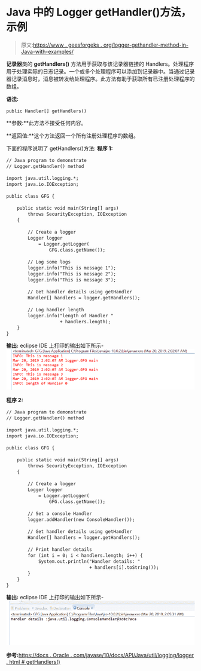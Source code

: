 # Java 中的 Logger getHandler()方法，示例

> 原文:[https://www . geesforgeks . org/logger-gethandler-method-in-Java-with-examples/](https://www.geeksforgeeks.org/logger-gethandler-method-in-java-with-examples/)

**记录器**类的 **getHandlers()** 方法用于获取与该记录器链接的 Handlers。处理程序用于处理实际的日志记录。一个或多个处理程序可以添加到记录器中。当通过记录器记录消息时，消息被转发给处理程序。此方法有助于获取所有已注册处理程序的数组。

**语法:**

```
public Handler[] getHandlers()

```

**参数:**此方法不接受任何内容。

**返回值:**这个方法返回一个所有注册处理程序的数组。

下面的程序说明了 getHandlers()方法:
**程序 1:**

```
// Java program to demonstrate
// Logger.getHandler() method

import java.util.logging.*;
import java.io.IOException;

public class GFG {

    public static void main(String[] args)
        throws SecurityException, IOException
    {

        // Create a logger
        Logger logger
            = Logger.getLogger(
                GFG.class.getName());

        // Log some logs
        logger.info("This is message 1");
        logger.info("This is message 2");
        logger.info("This is message 3");

        // Get handler details using getHandler
        Handler[] handlers = logger.getHandlers();

        // Log handler length
        logger.info("length of Handler "
                    + handlers.length);
    }
}
```

**输出:**
eclipse IDE 上打印的输出如下所示-
![](img/0949a7deb4d2b8bfb33a3307160f0720.png)

**程序 2:**

```
// Java program to demonstrate
// Logger.getHandler() method

import java.util.logging.*;
import java.io.IOException;

public class GFG {

    public static void main(String[] args)
        throws SecurityException, IOException
    {

        // Create a logger
        Logger logger
            = Logger.getLogger(
                GFG.class.getName());

        // Set a console Handler
        logger.addHandler(new ConsoleHandler());

        // Get handler details using getHandler
        Handler[] handlers = logger.getHandlers();

        // Print handler details
        for (int i = 0; i < handlers.length; i++) {
            System.out.println("Handler details: "
                               + handlers[i].toString());
        }
    }
}
```

**输出:**
eclipse IDE 上打印的输出如下所示-
![](img/13519341ee95d6a01a4e6627ab36ed5d.png)

**参考:**[https://docs . Oracle . com/javase/10/docs/API/Java/util/logging/logger . html # getHandlers()](https://docs.oracle.com/javase/10/docs/api/java/util/logging/Logger.html#getHandlers())